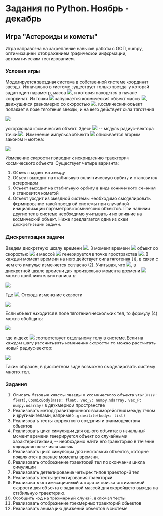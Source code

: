 # Задания по Python. Ноябрь - декабрь
## Игра "Астероиды и кометы"
Игра направлена на закрепление навыков работы с ООП, numpy, оптимизацией, отображением графической информации, автоматическим тестированием.
### Условия игры
Моделируется звездная система в собственной системе координат звезды. Изначально в системе существует только звезда, у которой задан один параметр, масса <img src="https://render.githubusercontent.com/render/math?math=M">, и которая находится в начале координат. Из точки <img src="https://render.githubusercontent.com/render/math?math=P"> запускается космический объект массы <img src="https://render.githubusercontent.com/render/math?math=m">, движущийся равномерно со скоростью <img src="https://render.githubusercontent.com/render/math?math=\vec{v}">. Космический объект попадает в поле тяготения звезды, и на него действует сила тяготения

<img style="float: center;" src="https://render.githubusercontent.com/render/math?math=F=G\dfrac{mM}{r_P^2},\quad\quad(1)">

ускоряющая космический объект. Здесь <img src="https://render.githubusercontent.com/render/math?math=r_P"> -- модуль радиус-вектора точки <img src="https://render.githubusercontent.com/render/math?math=P">. Изменение импульса объекта <img src="https://render.githubusercontent.com/render/math?math=p"> описывается вторым законом Ньютона:

<img style="float: center;" src="https://render.githubusercontent.com/render/math?math=\dfrac{dp}{dt}=F.\quad\quad(2)">

Изменение скорости приводит к искривлению траектории космического объекта. Существует четыре варианта:
1. Объект падает на звезду
2. Объект выходит на стабильную эллиптическую орбиту и становится астероидом
3. Объект выходит на стабильную орбиту в виде конического сечения и становится кометой
4. Объект уходит из звездной системы
Необходимо смоделировать формирование такой звездной системы при случайной инициализации параметров космических объектов. При наличии других тел в системе необходимо учитывать и их влияние на космический объект. Ниже предлагается одна из схем дискретизации задачи.
### Дискретизация задачи
Введем дискретную шкалу времени <img src="https://render.githubusercontent.com/render/math?math=t_i">. В момент времени <img src="https://render.githubusercontent.com/render/math?math=t_0"> объект со скоростью <img src="https://render.githubusercontent.com/render/math?math=\vec{v}"> и массой <img src="https://render.githubusercontent.com/render/math?math=m"> генерируется в точке пространства <img src="https://render.githubusercontent.com/render/math?math=P">. В каждый момент времени на него действует сила тяготения (1), в связи с чем его импульс изменяется согласно (2). Учитывая, что <img src="https://render.githubusercontent.com/render/math?math=p=m\vec{v}">, в дискретной шкале времени для произвольно момента времени <img src="https://render.githubusercontent.com/render/math?math=t_i"> можно приблизительно написать:

<img style="float: center;" src="https://render.githubusercontent.com/render/math?math=m\dfrac{\vec{v}_{i+1} - \vec{v}_i}{\Delta t}=G\dfrac{mM}{r_i^2},\quad\quad(3)">

Где <img src="https://render.githubusercontent.com/render/math?math=\Delta t=t_{i+1} - t_i">. Отсюда изменение скорости

<img style="float: center;" src="https://render.githubusercontent.com/render/math?math=\Delta\vec{v}_i=\vec{v}_{i+1}  - \vec{v}_i= G\dfrac{M\Delta t}{r_i^2}.\quad\quad(4)">

Если объект находится в поле тяготения нескольких тел, то формулу (4) можно обобщить:

<img style="float: center;" src="https://render.githubusercontent.com/render/math?math=\Delta\vec{v}_i= G\sum_k\dfrac{m_k\Delta t}{r_{ik}^2},\quad\quad(5)">

где индекс <img src="https://render.githubusercontent.com/render/math?math=k"> соответствует отдельному телу в системе.
Если на каждом шагу рассчитывать изменение скорости, то можно рассчитать новый радиус-вектор:

<img style="float: center;" src="https://render.githubusercontent.com/render/math?math=\vec{r}_{i+1}=\vec{r}_i+\Delta\vec{v}_i\Delta t.">

Таким образом, в дискретном виде возможно смоделировать систему многих тел.
### Задания
1. Описать базовые классы звезды и космического объекта `Star(mass: float)`, `CosmicBody(mass: float, vec_v: numpy.ndarray, vec_P: numpy.ndarray)` в двухмерном пространстве
2. Реализовать метод гравитационного взаимодействия между телом и другими телами, например `.gravitate(bodys: list)`
3. Реализовать тесты корректного создания и взаимодействия объектов
4. Реализовать цикл симуляции для одного объекта: в начальный момент времени генерируется объект со случайными характеристиками, -- необходимо найти его траекторию в течение определенного числа шагов.
5. Реализовать цикл симуляции для нескольких объектов, которые появляются в разные моменты времени.
6. Реализовать отображение траекторий тел по окончании цикла симуляции.
7. Реализовать детектирование четырех типов траекторий тел
8. Реализовать тесты детектирования траекторий
9. Реализовать оптимизационный алгоритм поиска оптимальной скорости для объекта с заданной массой для скорейшего выхода на стабильную траекторию.
10. Обобщить код на трехмерный случай, включая тесты
11. Реализовать отображение трехмерных траекторий объектов
12. Реализовать анимацию движений объектов в системе
